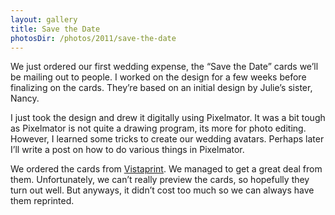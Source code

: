 ```yaml
---
layout: gallery
title: Save the Date
photosDir: /photos/2011/save-the-date
---
```

We just ordered our first wedding expense, the “Save the Date” cards we’ll be mailing out to people. I worked on the design for a few weeks before finalizing on the cards. They’re based on an initial design by Julie’s sister, Nancy.

I just took the design and drew it digitally using Pixelmator. It was a bit tough as Pixelmator is not quite a drawing program, its more for photo editing. However, I learned some tricks to create our wedding avatars. Perhaps later I’ll write a post on how to do various things in Pixelmator.

We ordered the cards from [Vistaprint](http://www.vistaprint.com). We managed to get a great deal from them. Unfortunately, we can’t really preview the cards, so hopefully they turn out well. But anyways, it didn’t cost too much so we can always have them reprinted.